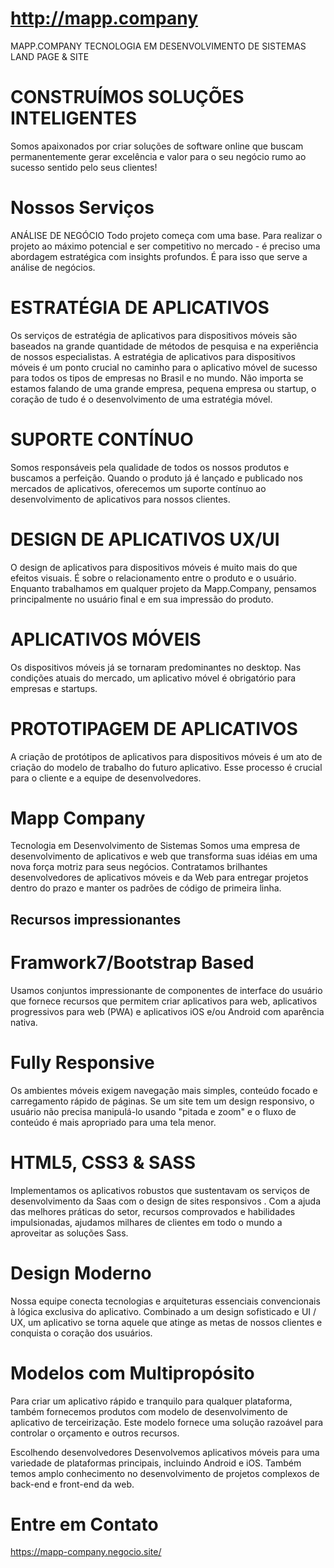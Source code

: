 # http://mapp.company
MAPP.COMPANY TECNOLOGIA EM  DESENVOLVIMENTO DE SISTEMAS 
LAND PAGE & SITE


# CONSTRUÍMOS SOLUÇÕES INTELIGENTES
Somos apaixonados por criar soluções de software online que buscam permanentemente gerar excelência e valor para o seu negócio rumo ao sucesso sentido pelo seus clientes!


# Nossos Serviços
ANÁLISE DE NEGÓCIO
Todo projeto começa com uma base. Para realizar o projeto ao máximo potencial e ser competitivo no mercado - é preciso uma abordagem estratégica com insights profundos. É para isso que serve a análise de negócios.

# ESTRATÉGIA DE APLICATIVOS
Os serviços de estratégia de aplicativos para dispositivos móveis são baseados na grande quantidade de métodos de pesquisa e na experiência de nossos especialistas. A estratégia de aplicativos para dispositivos móveis é um ponto crucial no caminho para o aplicativo móvel de sucesso para todos os tipos de empresas no Brasil e no mundo. Não importa se estamos falando de uma grande empresa, pequena empresa ou startup, o coração de tudo é o desenvolvimento de uma estratégia móvel.

# SUPORTE CONTÍNUO
Somos responsáveis ​​pela qualidade de todos os nossos produtos e buscamos a perfeição. Quando o produto já é lançado e publicado nos mercados de aplicativos, oferecemos um suporte contínuo ao desenvolvimento de aplicativos para nossos clientes.

# DESIGN DE APLICATIVOS UX/UI
O design de aplicativos para dispositivos móveis é muito mais do que efeitos visuais. É sobre o relacionamento entre o produto e o usuário. Enquanto trabalhamos em qualquer projeto da Mapp.Company, pensamos principalmente no usuário final e em sua impressão do produto.

# APLICATIVOS MÓVEIS
Os dispositivos móveis já se tornaram predominantes no desktop. Nas condições atuais do mercado, um aplicativo móvel é obrigatório para empresas e startups.

# PROTOTIPAGEM DE APLICATIVOS
A criação de protótipos de aplicativos para dispositivos móveis é um ato de criação do modelo de trabalho do futuro aplicativo. Esse processo é crucial para o cliente e a equipe de desenvolvedores.

# Mapp Company

Tecnologia em Desenvolvimento de Sistemas
Somos uma empresa de desenvolvimento de aplicativos e web que transforma suas idéias em uma nova força motriz para seus negócios. Contratamos brilhantes desenvolvedores de aplicativos móveis e da Web para entregar projetos dentro do prazo e manter os padrões de código de primeira linha.


## Recursos impressionantes

# Framwork7/Bootstrap Based
Usamos conjuntos impressionante de componentes de interface do usuário que fornece recursos que permitem criar aplicativos para web, aplicativos progressivos para web (PWA) e aplicativos iOS e/ou Android com aparência nativa.

# Fully Responsive
Os ambientes móveis exigem navegação mais simples, conteúdo focado e carregamento rápido de páginas. Se um site tem um design responsivo, o usuário não precisa manipulá-lo usando "pitada e zoom" e o fluxo de conteúdo é mais apropriado para uma tela menor.

# HTML5, CSS3 & SASS
Implementamos os aplicativos robustos que sustentavam os serviços de desenvolvimento da Saas com o design de sites responsivos . Com a ajuda das melhores práticas do setor, recursos comprovados e habilidades impulsionadas, ajudamos milhares de clientes em todo o mundo a aproveitar as soluções Sass.


# Design Moderno
Nossa equipe conecta tecnologias e arquiteturas essenciais convencionais à lógica exclusiva do aplicativo. Combinado a um design sofisticado e UI / UX, um aplicativo se torna aquele que atinge as metas de nossos clientes e conquista o coração dos usuários.

# Modelos com Multipropósito
Para criar um aplicativo rápido e tranquilo para qualquer plataforma, também fornecemos produtos com modelo de desenvolvimento de aplicativo de terceirização. Este modelo fornece uma solução razoável para controlar o orçamento e outros recursos.

Escolhendo desenvolvedores
Desenvolvemos aplicativos móveis para uma variedade de plataformas principais, incluindo Android e iOS. Também temos amplo conhecimento no desenvolvimento de projetos complexos de back-end e front-end da web.

# Entre em Contato
https://mapp-company.negocio.site/